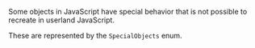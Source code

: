 Some objects in JavaScript have special behavior that is not possible to recreate in userland JavaScript.

These are represented by the `SpecialObjects` enum.
